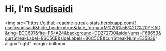 # Hi, I'm [Sudisaidi](https://twitter.com/@sudisaidi_)

<img src="https://github-readme-streak-stats.herokuapp.com/?user=sudisaidi&hide_border=true&date_format=M%20j%5B%2C%20Y%5D&ring=ECC697&fire=F64A24&background=DD272700&sideNums=F68653&currStreakLabel=86C5CB&sideLabels=86C5CB&currStreakNum=E35836" align="right" margin-bottom=

